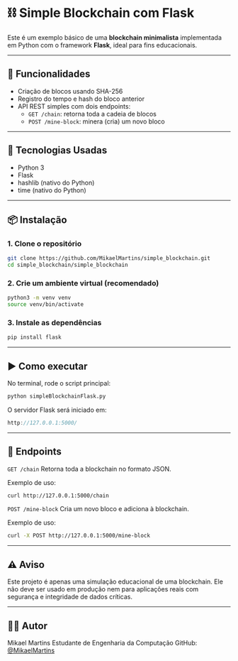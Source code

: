 # ⛓️ Simple Blockchain com Flask

Este é um exemplo básico de uma **blockchain minimalista** implementada em Python com o framework **Flask**, ideal para fins educacionais.

---

## 🚀 Funcionalidades

- Criação de blocos usando SHA-256
- Registro do tempo e hash do bloco anterior
- API REST simples com dois endpoints:
  - `GET /chain`: retorna toda a cadeia de blocos
  - `POST /mine-block`: minera (cria) um novo bloco

---

## 🧰 Tecnologias Usadas

- Python 3
- Flask
- hashlib (nativo do Python)
- time (nativo do Python)

---

## 📦 Instalação

### 1. Clone o repositório

```bash
git clone https://github.com/MikaelMartins/simple_blockchain.git
cd simple_blockchain/simple_blockchain
```
### 2. Crie um ambiente virtual (recomendado)

```bash
python3 -m venv venv
source venv/bin/activate
```

### 3. Instale as dependências

```bash
pip install flask
```

---

## ▶️ Como executar

No terminal, rode o script principal:

```bash
python simpleBlockchainFlask.py
```

O servidor Flask será iniciado em:

```cpp
http://127.0.0.1:5000/
```

---

## 📡 Endpoints

`GET /chain`
Retorna toda a blockchain no formato JSON.

Exemplo de uso:

```bash
curl http://127.0.0.1:5000/chain
```

`POST /mine-block`
Cria um novo bloco e adiciona à blockchain.

Exemplo de uso:

```bash
curl -X POST http://127.0.0.1:5000/mine-block
```

---

## ⚠️ Aviso
Este projeto é apenas uma simulação educacional de uma blockchain. Ele não deve ser usado em produção nem para aplicações reais com segurança e integridade de dados críticas.

---

## 👨‍💻 Autor
Mikael Martins
Estudante de Engenharia da Computação
GitHub: [@MikaelMartins](https://github.com/MikaelMartins)
